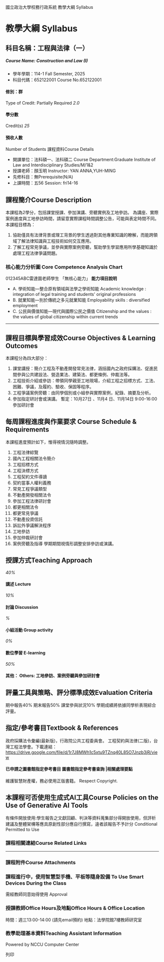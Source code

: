國立政治大學校務行政系統 教學大綱 Syllabus
# 教學大綱 Syllabus
##  科目名稱：工程與法律（一） 
#####  Course Name: Construction and Law (I)
  * 學年學期：114-1 Fall Semester, 2025 
  * 科目代碼：652122001 Course No.652122001


#### 修別：群
Type of Credit: Partially Required 
_2.0_
#### 學分數
Credit(s)
_25_
#### 預收人數
Number of Students
課程資料Course Details
  * 開課單位：法科碩一、法科碩二 Course Department:Graduate Institute of Law and Interdisciplinary Studies/M/1&2 
  * 授課老師：顏玉明 Instructor: YAN ANNA,YUH-MING 
  * 先修科目：無Prerequisite(N/A)
  * 上課時間：五56 Session: fri14-16


##  課程簡介Course Description
本課程為2學分，包括課堂授課、參加演講、旁聽實例及工地參訪。
為講座、實際案例進度與工地參訪時間，請留意實際課程時間調整公告，可能與表定時間不同。
本課程目標為：   
1. 協助僅具有法律背景或理工背景的學生透過對其他專業知識的瞭解，而能跨領域了解法律知識與工程技術如何交互應用。   
2. 了解工程常見爭議，並參與實際案例旁聽，幫助學生學習應用所學基礎知識於處理工程法律爭議問題。
###  核心能力分析圖 Core Competence Analysis Chart
012345ABC雷達圖老師學生
「無核心能力」 
**能力項目說明**
  * A. 學術知能—整合原有領域與法學之學術知能 Academic knowledge : integration of legal training and students' original professions
  * B. 就業知能—別於傳統之多元就業知能 Employability skills : diversified employment
  * C. 公民與價值知能—現代與國際公民之價值 Citizenship and the values : the values of global citizenship within current trends


* * *
##  課程目標與學習成效Course Objectives & Learning Outcomes 
本課程分為四大部分：   
1. 課堂講授：簡介工程及不動產開發常見法律，涵括國內之政府採購法、促進民間參與公共建設法、營造業法、建築法、都更條例、仲裁法等。   
2. 工程技術介紹或參訪：帶領同學親至工地現場，介紹工程之招標方式、工法、困難、爭議，及履約、驗收、保固等程序。   
3. 工程爭議案例旁聽：由同學個別或小組參與實際案例，紀錄、摘要及分析。
4. 參加指定研討會或演講。
暫定：10月27日 、11月4 日、11月14日 9:00-16:00 參加研討會
##  每周課程進度與作業要求 Course Schedule & Requirements
本課程進度預計如下，惟得視情況隨時調整。   
1. 工程法律綜覽   
2. 國內工程相關法令簡介   
3. 工程招標方式   
4. 工程決標方式   
5. 工程契約文件導讀   
6. 契約當事人權利義務   
7. 常見工程爭議類型  
8. 不動產開發相關法令  
9. 參加工程法律研討會  
10. 都更相關法令   
11. 都更常見爭議   
12. 不動產投資信託  
13. 訴訟外爭議解決程序   
14. 工地參訪
15. 參加仲裁研討會
16. 案例旁聽及指導
學期期間視情形調整安排參訪或演講。
##  授課方式Teaching Approach
_40%_
####  講述 Lecture
_10%_
####  討論 Discussion
_%_
####  小組活動 Group activity
_0%_
####  數位學習 E-learning
_50%_
####  其他： Others: 工地參訪、案例旁聽與參加研討會 
##  評量工具與策略、評分標準成效Evaluation Criteria
期中報告40%
期末報告50%
課堂參與狀況10%
學期成績將依據同學析表現綜合評量。
##  指定/參考書目Textbook & References
政府採購法令彙編(最新版)，行政院公共工程委員會。
工程契約與法律(二版)，台灣工程法學會。下載連結：https://drive.google.com/file/d/1r7J8MWh1c5xtu9TZnq40L85O7Jnzb3jR/view
####  已申請之圖書館指定參考書目  圖書館指定參考書查詢 |相關處理要點
維護智慧財產權，務必使用正版書籍。 Respect Copyright.
##  本課程可否使用生成式AI工具Course Policies on the Use of Generative AI Tools
有條件開放使用:學生報告之文獻回顧、判決等資料蒐集部分得開放使用，但評析建議及整體架構等應具原創性部分應自行撰寫，違者該報告不予計分  Conditional Permitted to Use 
###  課程相關連結Course Related Links
* * *
###  課程附件Course Attachments
###  課程進行中，使用智慧型手機、平板等隨身設備 To Use Smart Devices During the Class
需經教師同意始得使用  Approval
###  授課教師Office Hours及地點Office Hours & Office Location
時間：週三13:00-14:00 (請先email預約)
地點：法學院館7樓教師研究室
###  教學助理基本資料Teaching Assistant Information
Powered by NCCU Computer Center
  
列印
